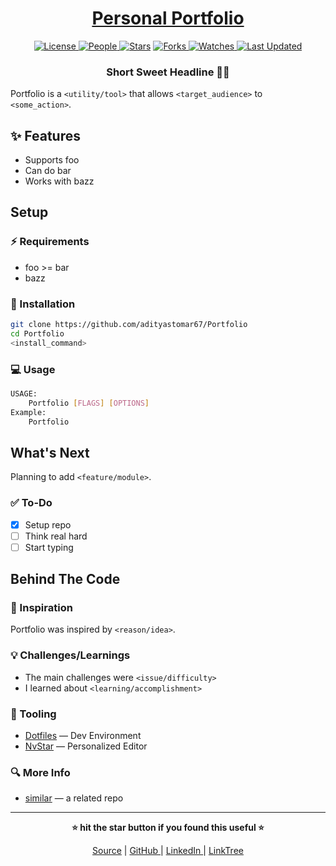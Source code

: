 <div align = "center">

<h1><a href="https://github.com/adityastomar67/Portfolio">Personal Portfolio</a></h1>

<a href="https://github.com/adityastomar67/Portfolio/blob/main/LICENSE">
<img alt="License" src="https://img.shields.io/github/license/adityastomar67/Portfolio?style=flat&color=eee&label="> </a>

<a href="https://github.com/adityastomar67/Portfolio/graphs/contributors">
<img alt="People" src="https://img.shields.io/github/contributors/adityastomar67/Portfolio?style=flat&color=ffaaf2&label=People"> </a>

<a href="https://github.com/adityastomar67/Portfolio/stargazers">
<img alt="Stars" src="https://img.shields.io/github/stars/adityastomar67/Portfolio?style=flat&color=98c379&label=Stars"></a>

<a href="https://github.com/adityastomar67/Portfolio/network/members">
<img alt="Forks" src="https://img.shields.io/github/forks/adityastomar67/Portfolio?style=flat&color=66a8e0&label=Forks"> </a>

<a href="https://github.com/adityastomar67/Portfolio/watchers">
<img alt="Watches" src="https://img.shields.io/github/watchers/adityastomar67/Portfolio?style=flat&color=f5d08b&label=Watches"> </a>

<a href="https://github.com/adityastomar67/Portfolio/pulse">
<img alt="Last Updated" src="https://img.shields.io/github/last-commit/adityastomar67/Portfolio?style=flat&color=e06c75&label="> </a>

<h3>Short Sweet Headline 🎇🎉</h3>

</div>

Portfolio is a `<utility/tool>` that allows `<target_audience>` to `<some_action>`.

## ✨ Features

- Supports foo
- Can do bar
- Works with bazz

## Setup

### ⚡ Requirements

- foo >= bar
- bazz

### 🚀 Installation

```bash
git clone https://github.com/adityastomar67/Portfolio
cd Portfolio
<install_command>
```

### 💻 Usage

```bash
USAGE:
    Portfolio [FLAGS] [OPTIONS]
Example:
    Portfolio
```

## What's Next

Planning to add `<feature/module>`.

### ✅ To-Do

- [x] Setup repo
- [ ] Think real hard
- [ ] Start typing

## Behind The Code

### 🌈 Inspiration

Portfolio was inspired by `<reason/idea>`.

### 💡 Challenges/Learnings

- The main challenges were `<issue/difficulty>`
- I learned about `<learning/accomplishment>`

### 🧰 Tooling

- [Dotfiles](https://github.com/adityastomar67/.dotfiles) — Dev Environment
- [NvStar](https://github.com/adityastomar67/NvStar) — Personalized Editor

### 🔍 More Info

- [similar](https://github.com/adityastomar67/similar) — a related repo

<hr>

<div align="center">

<strong>⭐ hit the star button if you found this useful ⭐</strong><br>

<a href="https://github.com/adityastomar67/Portfolio">Source</a>
| <a href="https://github.com/adityastomar67/" target="_blank">GitHub </a>
| <a href="https://www.linkedin.com/in/aditya-singh-tomar-3200b31a0/" target="_blank">LinkedIn </a>
| <a href="https://linktr.ee/adityastomar67" target="_blank">LinkTree </a>

</div>
